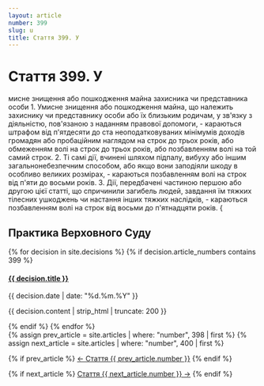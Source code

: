 ```yaml
---
layout: article
number: 399
slug: u
title: Стаття 399. У
---
```


# Стаття 399. У

мисне знищення або пошкодження майна захисника чи представника особи 1. Умисне знищення або пошкодження майна, що належить захиснику чи представнику особи або їх близьким родичам, у зв'язку з діяльністю, пов'язаною з наданням правової допомоги, - караються штрафом від п'ятдесяти до ста неоподатковуваних мінімумів доходів громадян або пробаційним наглядом на строк до трьох років, або обмеженням волі на строк до трьох років, або позбавленням волі на той самий строк. 2. Ті самі дії, вчинені шляхом підпалу, вибуху або іншим загальнонебезпечним способом, або якщо вони заподіяли шкоду в особливо великих розмірах, - караються позбавленням волі на строк від п'яти до восьми років. 3. Дії, передбачені частиною першою або другою цієї статті, що спричинили загибель людей, завдання їм тяжких тілесних ушкоджень чи настання інших тяжких наслідків, - караються позбавленням волі на строк від восьми до п'ятнадцяти років. {

## Практика Верховного Суду

<div class="decisions-container">
{% for decision in site.decisions %}
  {% if decision.article_numbers contains 399 %}
    <div class="decision-item">
      <h4><a href="{{ decision.url }}">{{ decision.title }}</a></h4>
      <p class="decision-date">{{ decision.date | date: "%d.%m.%Y" }}</p>
      <p class="decision-excerpt">{{ decision.content | strip_html | truncate: 200 }}</p>
    </div>
  {% endif %}
{% endfor %}
</div>

<div class="article-navigation">
  {% assign prev_article = site.articles | where: "number", 398 | first %}
  {% assign next_article = site.articles | where: "number", 400 | first %}
  
  {% if prev_article %}
    <a href="{{ prev_article.url }}" class="prev-article">← Стаття {{ prev_article.number }}</a>
  {% endif %}
  
  {% if next_article %}
    <a href="{{ next_article.url }}" class="next-article">Стаття {{ next_article.number }} →</a>
  {% endif %}
</div>
